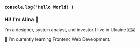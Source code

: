 ### `console.log('Hello World!')`
### Hi! I'm Alina 👋
I'm a designer, system analyst, and investor. I live in Ukraine 🇺🇦

🌱 I’m currently learning Frontend Web Development.
